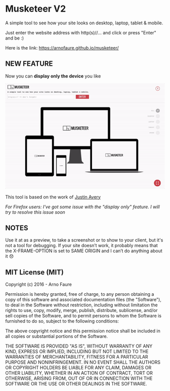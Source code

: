 # Musketeer V2
A simple tool to see how your site looks on desktop, laptop, tablet &amp; mobile.

Just enter the website address with http(s)//... and click or press "Enter" and be :)

Here is the link: https://arnofaure.github.io/musketeer/

## NEW FEATURE
Now you can **display only the device** you like


![Musketeer Screenshot](screenshot.gif)

This tool is based on the work of [Justin Avery](https://github.com/justincavery/am-i-responsive)

*For Firefox users: I've got some issue with the "display only" feature. I will try to resolve this issue soon*

## NOTES
Use it at as a preview, to take a screenshot or to show to your client, but it's not a tool for debugging. If your site doesn’t work, it probably means that the X-FRAME-OPTION is set to SAME ORIGIN and I can’t do anything about it :disappointed:

## MIT License (MIT)
Copyright (c) 2016 - Arno Faure

Permission is hereby granted, free of charge, to any person obtaining a copy of this software and associated documentation files (the "Software"), to deal in the Software without restriction, including without limitation the rights to use, copy, modify, merge, publish, distribute, sublicense, and/or sell copies of the Software, and to permit persons to whom the Software is furnished to do so, subject to the following conditions:

The above copyright notice and this permission notice shall be included in all copies or substantial portions of the Software.

THE SOFTWARE IS PROVIDED "AS IS", WITHOUT WARRANTY OF ANY KIND, EXPRESS OR IMPLIED, INCLUDING BUT NOT LIMITED TO THE WARRANTIES OF MERCHANTABILITY, FITNESS FOR A PARTICULAR PURPOSE AND NONINFRINGEMENT. IN NO EVENT SHALL THE AUTHORS OR COPYRIGHT HOLDERS BE LIABLE FOR ANY CLAIM, DAMAGES OR OTHER LIABILITY, WHETHER IN AN ACTION OF CONTRACT, TORT OR OTHERWISE, ARISING FROM, OUT OF OR IN CONNECTION WITH THE SOFTWARE OR THE USE OR OTHER DEALINGS IN THE SOFTWARE.
